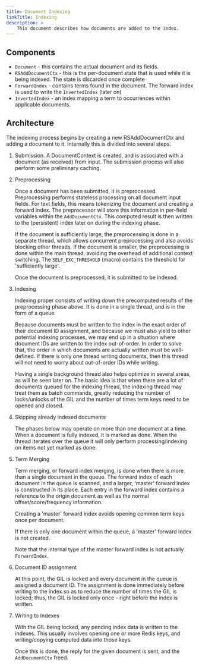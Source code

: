 ```yaml
---
title: Document Indexing
linkTitle: Indexing
description: >
    This document describes how documents are added to the index.
---
```


## Components

* `Document` - this contains the actual document and its fields.
* `RSAddDocumentCtx` - this is the per-document state that is used while it
  is being indexed. The state is discarded once complete
* `ForwardIndex` - contains terms found in the document. The forward index
  is used to write the `InvertedIndex` (later on)
* `InvertedIndex` - an index mapping a term to occurrences within applicable
  documents.

##  Architecture

The indexing process begins by creating a new RSAddDocumentCtx and adding a
document to it. Internally this is divided into several steps.


1. Submission.
   A DocumentContext is created, and is associated with a document (as received)
   from input. The submission process will also perform some preliminary caching.

2. Preprocessing

   Once a document has been submitted, it is preprocessed. Preprocessing performs
   stateless processing on all document input fields. For text fields, this
   means tokenizing the document and creating a forward index. The preprocessor
   will store this information in per-field variables within the `AddDocumentCtx`.
   This computed result is then written to the (persistent) index later on during
   the indexing phase.

   If the document is sufficiently large, the preprocessing is done in a separate
   thread, which allows concurrent preprocessing and also avoids blocking other
   threads. If the document is smaller, the preprocessing is done within the main
   thread, avoiding the overhead of additional context switching.
   The `SELF_EXC_THRESHOLD` (macro) contains the threshold for 'sufficiently large'.

   Once the document is preprocessed,  it is submitted to be indexed.

3. Indexing

   Indexing proper consists of writing down the precomputed results of the
   preprocessing phase above. It is done in a single thread, and is in the form
   of a queue.

   Because documents must be written to the index in the exact order of their
   document ID assignment, and because we must also yield to other potential
   indexing processes, we may end up in a situation where document IDs are written
   to the index out-of-order. In order to solve that, the order in which documents
   are actually written must be well-defined. If there is only one thread writing
   documents, then this thread will not need to worry about out-of-order IDs
   while writing.

   Having a single background thread also helps optimize in several areas, as
   will be seen later on. The basic idea is that when there are a lot of
   documents queued for the indexing thread, the indexing thread may treat them
   as batch commands, greatly reducing the number of locks/unlocks of the GIL
   and the number of times term keys need to be opened and closed.

4. Skipping already indexed documents

   The phases below may operate on more than one document at a time. When a document
   is fully indexed, it is marked as done. When the thread iterates over the queue
   it will only perform processing/indexing on items not yet marked as done.

5. Term Merging

   Term merging, or forward index merging, is done when there is more than a
   single document in the queue. The forward index of each document in the queue
   is scanned, and a larger, 'master' forward index is constructed in its place.
   Each entry in the forward index contains a reference to the origin document
   as well as the normal offset/score/frequency information.
   
   Creating a 'master' forward index avoids opening common term keys once per
   document.

   If there is only one document within the queue, a 'master' forward index
   is not created.

   Note that the internal type of the master forward index is not actually
   `ForwardIndex`.

6. Document ID assignment
   
   At this point, the GIL is locked and every document in the queue is assigned
   a document ID. The assignment is done immediately before writing to the index
   so as to reduce the number of times the GIL is locked; thus, the GIL is
   locked only once - right before the index is written.

7. Writing to Indexes

   With the GIL being locked, any pending index data is written to the indexes.
   This usually involves opening one or more Redis keys, and writing/copying
   computed data into those keys.

   Once this is done, the reply for the given document is sent, and the
   `AddDocumentCtx` freed.
